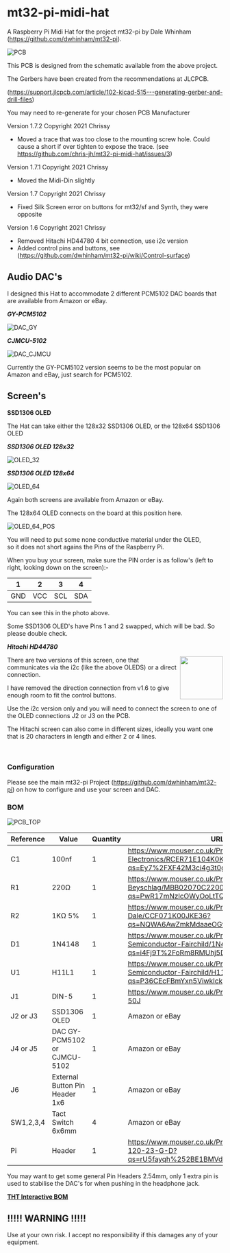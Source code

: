 # mt32-pi-midi-hat
A Raspberry Pi Midi Hat for the project mt32-pi by Dale Whinham (https://github.com/dwhinham/mt32-pi).

![PCB](pics/new_header.jpg)

This PCB is designed from the schematic available from the above project.

The Gerbers have been created from the recommendations at JLCPCB.

(https://support.jlcpcb.com/article/102-kicad-515---generating-gerber-and-drill-files)

You may need to re-generate for your chosen PCB Manufacturer

Version 1.7.2 Copyright 2021 Chrissy

* Moved a trace that was too close to the mounting screw hole. Could cause a short if over tighten to expose the trace. (see https://github.com/chris-jh/mt32-pi-midi-hat/issues/3)

Version 1.7.1 Copyright 2021 Chrissy

* Moved the Midi-Din slightly

Version 1.7 Copyright 2021 Chrissy

* Fixed Silk Screen error on buttons for mt32/sf and Synth, they were opposite

Version 1.6 Copyright 2021 Chrissy

* Removed Hitachi HD44780 4 bit connection, use i2c version
* Added control pins and buttons, see (https://github.com/dwhinham/mt32-pi/wiki/Control-surface)


## Audio DAC's

I designed this Hat to accommodate 2 different PCM5102 DAC boards that are available from Amazon or eBay.

***GY-PCM5102***

![DAC_GY](pics/DAC_GY-PCM5102.jpg)

***CJMCU-5102***

![DAC_CJMCU](pics/DAC_CJMCU-5102.jpg)

Currently the GY-PCM5102 version seems to be the most popular on Amazon and eBay, just search for PCM5102.

## Screen's

**SSD1306 OLED**

The Hat can take either the 128x32 SSD1306 OLED, or the 128x64 SSD1306 OLED

***SSD1306 OLED 128x32***

![OLED_32](pics/OLED_128_32.jpg)

***SSD1306 OLED 128x64***

![OLED_64](pics/OLED_128_64.jpg)

Again both screens are available from Amazon or eBay.

The 128x64 OLED connects on the board at this position here.

![OLED_64_POS](pics/OLED_128x64_POS.jpg)

You will need to put some none conductive material under the OLED,<br>so it does not short agains the Pins of the Raspberry Pi.

When you buy your screen, make sure the PIN order is as follow's (left to right, looking down on the screen):-

| 1 | 2 | 3 | 4 |
|---|---|---|---|
|GND|VCC|SCL|SDA|

You can see this in the photo above.

Some SSD1306 OLED's have Pins 1 and 2 swapped, which will be bad. So please double check.


***Hitachi HD44780***

[<img width="100rem" align="right" src="pics/Hitachi_HD44780.jpg">](pics/Hitachi_HD44780.jpg)

There are two versions of this screen, one that communicates via the i2c (like the above OLEDS) or a direct connection.

I have removed the direction connection from v1.6 to give enough room to fit the control buttons.

Use the i2c version only and you will need to connect the screen to one of the OLED connections J2 or J3 on the PCB.

The Hitachi screen can also come in different sizes, ideally you want one that is 20 characters in length and either 2 or 4 lines.

<br>

### Configuration

Please see the main mt32-pi Project (https://github.com/dwhinham/mt32-pi) on how to configure and use your screen and DAC.

### BOM

![PCB_TOP](pics/new_board_top.png)

| Reference | Value | Quantity | URL |
|-----------|-------|----------|-----|
| C1        | 100nf | 1        | https://www.mouser.co.uk/ProductDetail/Murata-Electronics/RCER71E104K0K1H03B?qs=Ey7%2FXF42M3ci4g3t0g7SIw%3D%3D |
| R1        | 220Ω | 1        | https://www.mouser.co.uk/ProductDetail/Vishay-Beyschlag/MBB02070C2200FCT00?qs=PwR17mNzlcOWyOoLtTQfsw%3D%3D |
| R2        | 1KΩ 5% | 1        | https://www.mouser.co.uk/ProductDetail/Vishay-Dale/CCF071K00JKE36?qs=NQWA6AwZmkMdaaeOGvuguw%3D%3D |
| D1        | 1N4148 | 1        | https://www.mouser.co.uk/ProductDetail/ON-Semiconductor-Fairchild/1N4148?qs=i4Fj9T%2FoRm8RMUhj5DeFQg%3D%3D    |
| U1        | H11L1 | 1        | https://www.mouser.co.uk/ProductDetail/ON-Semiconductor-Fairchild/H11L1M?qs=P36CEcFBmYxn5ViwkIckpw%3D%3D |
| J1        | DIN-5 | 1        | https://www.mouser.co.uk/ProductDetail/490-SDS-50J |
| J2 or J3    | SSD1306 OLED | 1        | Amazon or eBay |
| J4 or J5    | DAC GY-PCM5102<br>or<br>CJMCU-5102  | 1        | Amazon or eBay |
| J6    | External Button Pin Header 1x6 | 1        | Amazon or eBay |
| SW1,2,3,4 | Tact Switch 6x6mm | 4      | Amazon or eBay |
| Pi        | Header| 1 | https://www.mouser.co.uk/ProductDetail/Samtec/SSQ-120-23-G-D?qs=rU5fayqh%252BE1BMVd%252BDZONqg%3D%3D |


You may want to get some general Pin Headers 2.54mm, only 1 extra pin is used to stabilise the DAC's for when pushing in the headphone jack.


[**THT Interactive BOM**][IBOMTHT1_6]


## !!!!! WARNING !!!!!

Use at your own risk. I accept no responsibility if this damages any of your equipment.

[IBOMTHT1_6]: http://htmlpreview.github.io/?https://raw.githubusercontent.com/chris-jh/mt32-pi-midi-hat/main/bom/mt32-pi-midi-hat_bom_v1_6.html
